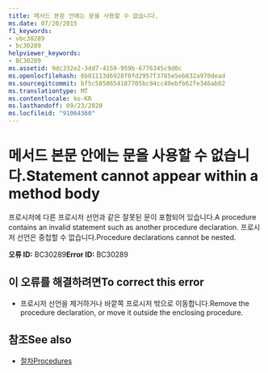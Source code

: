 ```yaml
---
title: 메서드 본문 안에는 문을 사용할 수 없습니다.
ms.date: 07/20/2015
f1_keywords:
- vbc30289
- bc30289
helpviewer_keywords:
- BC30289
ms.assetid: 9dc332e2-3dd7-4159-959b-6776345c9d0c
ms.openlocfilehash: 6b01113d6928f0fd2957f3785e5eb832a970dead
ms.sourcegitcommit: bf5c5850654187705bc94cc40ebfb62fe346ab02
ms.translationtype: MT
ms.contentlocale: ko-KR
ms.lasthandoff: 09/23/2020
ms.locfileid: "91064360"
---
```

# <a name="statement-cannot-appear-within-a-method-body"></a><span data-ttu-id="4314e-102">메서드 본문 안에는 문을 사용할 수 없습니다.</span><span class="sxs-lookup"><span data-stu-id="4314e-102">Statement cannot appear within a method body</span></span>

<span data-ttu-id="4314e-103">프로시저에 다른 프로시저 선언과 같은 잘못된 문이 포함되어 있습니다.</span><span class="sxs-lookup"><span data-stu-id="4314e-103">A procedure contains an invalid statement such as another procedure declaration.</span></span> <span data-ttu-id="4314e-104">프로시저 선언은 중첩할 수 없습니다.</span><span class="sxs-lookup"><span data-stu-id="4314e-104">Procedure declarations cannot be nested.</span></span>  
  
 <span data-ttu-id="4314e-105">**오류 ID:** BC30289</span><span class="sxs-lookup"><span data-stu-id="4314e-105">**Error ID:** BC30289</span></span>  
  
## <a name="to-correct-this-error"></a><span data-ttu-id="4314e-106">이 오류를 해결하려면</span><span class="sxs-lookup"><span data-stu-id="4314e-106">To correct this error</span></span>  
  
- <span data-ttu-id="4314e-107">프로시저 선언을 제거하거나 바깥쪽 프로시저 밖으로 이동합니다.</span><span class="sxs-lookup"><span data-stu-id="4314e-107">Remove the procedure declaration, or move it outside the enclosing procedure.</span></span>  
  
## <a name="see-also"></a><span data-ttu-id="4314e-108">참조</span><span class="sxs-lookup"><span data-stu-id="4314e-108">See also</span></span>

- [<span data-ttu-id="4314e-109">절차</span><span class="sxs-lookup"><span data-stu-id="4314e-109">Procedures</span></span>](../programming-guide/language-features/procedures/index.md)
